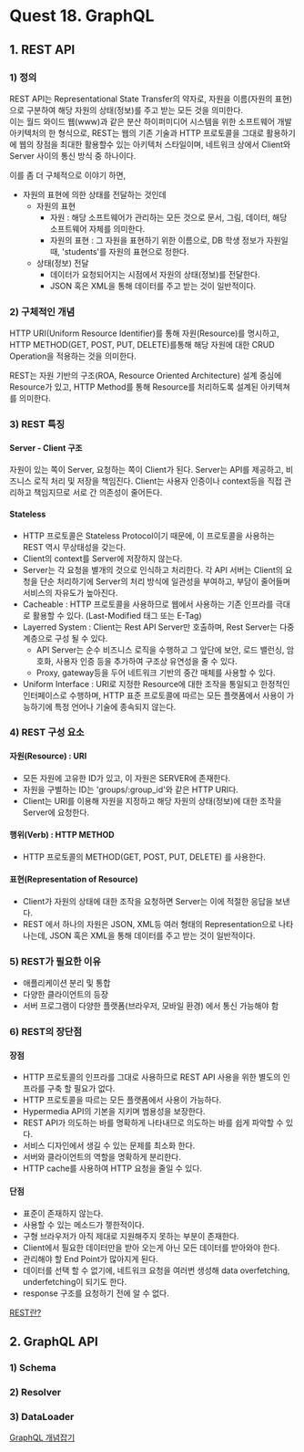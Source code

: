 # Quest 18. GraphQL

## 1. REST API

### 1) 정의

REST API는 Representational State Transfer의 약자로, 자원을 이름(자원의 표현) 으로 구분하여 해당 자원의 상태(정보)를 주고 받는 모든 것을 의미한다.  
이는 월드 와이드 웹(www)과 같은 분산 하이퍼미디어 시스템을 위한 소프트웨어 개발 아키텍처의 한 형식으로, REST는 웹의 기존 기술과 HTTP 프로토콜을 그대로 활용하기에 웹의 장점을 최대한 활용할수 있는 아키텍처 스타일이며, 네트워크 상에서 Client와 Server 사이의 통신 방식 중 하나이다.

이를 좀 더 구체적으로 이야기 하면,

* 자원의 표현에 의한 상태를 전달하는 것인데
  * 자원의 표현
    * 자원 : 해당 소프트웨어가 관리하는 모든 것으로 문서, 그림, 데이터, 해당 소프트웨어 자체를 의미한다.
    * 자원의 표현 : 그 자원을 표현하기 위한 이름으로, DB 학생 정보가 자원일 때, 'students'를 자원의 표현으로 정한다.
  * 상태(정보) 전달
    * 데이터가 요청되어지는 시점에서 자원의 상태(정보)를 전달한다.
    * JSON 혹은 XML을 통해 데이터를 주고 받는 것이 일반적이다.

### 2) 구체적인 개념

HTTP URI(Uniform Resource Identifier)를 통해 자원(Resource)를 명시하고, HTTP METHOD(GET, POST, PUT, DELETE)를통해 해당 자원에 대한 CRUD Operation을 적용하는 것을 의미한다.

REST는 자원 기반의 구조(ROA, Resource Oriented Architecture) 설계 중심에 Resource가 있고, HTTP Method를 통해 Resource를 처리하도록 설계된 아키텍쳐를 의미한다.

### 3) REST 특징

#### Server - Client 구조

자원이 있는 쪽이 Server, 요청하는 쪽이 Client가 된다. Server는 API를 제공하고, 비즈니스 로직 처리 및 저장을 책임진다. Client는 사용자 인증이나 context등을 직접 관리하고 책임지므로 서로 간 의존성이 줄어든다.

#### Stateless

* HTTP 프로토콜은 Stateless Protocol이기 때문에, 이 프로토콜을 사용하는 REST 역시 무상태성을 갖는다.
* Client의 context를 Server에 저장하지 않는다.
* Server는 각 요청을 별개의 것으로 인식하고 처리한다. 각 API 서버는 Client의 요청을 단순 처리하기에 Server의 처리 방식에 일관성을 부여하고, 부담이 줄어들며 서비스의 자유도가 높아진다.
* Cacheable : HTTP 프로토콜을 사용하므로 웹에서 사용하는 기존 인프라를 극대로 활용할 수 있다. (Last-Modified 태그 또는 E-Tag)
* Layerred System : Client는 Rest API Server만 호출하며, Rest Server는 다중 계층으로 구성 될 수 있다.
  * API Server는 순수 비즈니스 로직을 수행하고 그 앞단에 보안, 로드 밸런싱, 암호화, 사용자 인증 등을 추가하여 구조상 유연성을 줄 수 있다.
  * Proxy, gateway등을 두어 네트워크 기반의 중간 매체를 사용할 수 있다.
* Uniform Interface : URI로 지정한 Resource에 대한 조작을 통일되고 한정적인 인터페이스로 수행하며, HTTP 표준 프로토콜에 따르는 모든 플랫폼에서 사용이 가능하기에 특정 언어나 기술에 종속되지 않는다.

### 4) REST 구성 요소

#### 자원(Resource) : URI

* 모든 자원에 고유한 ID가 있고, 이 자원은 SERVER에 존재한다.
* 자원을 구별하는 ID는 'groups/:group_id'와 같은 HTTP URI다.
* Client는 URI를 이용해 자원을 지정하고 해당 자원의 상태(정보)에 대한 조작을 Server에 요청한다.

#### 행위(Verb) : HTTP METHOD

* HTTP 프로토콜의 METHOD(GET, POST, PUT, DELETE) 를 사용한다.

#### 표현(Representation of Resource)

* Client가 자원의 상태에 대한 조작을 요청하면 Server는 이에 적절한 응답을 보낸다.
* REST 에서 하나의 자원은 JSON, XML등 여러 형태의 Representation으로 나타나는데, JSON 혹은 XML을 통해 데이터를 주고 받는 것이 일반적이다.

### 5) REST가 필요한 이유

* 애플리케이션 분리 및 통합
* 다양한 클라이언트의 등장
* 서버 프로그램이 다양한 플랫폼(브라우저, 모바일 환경) 에서 통신 가능해야 함

### 6) REST의 장단점

#### 장점

* HTTP 프로토콜의 인프라를 그대로 사용하므로 REST API 사용을 위한 별도의 인프라를 구축 할 필요가 없다.
* HTTP 프로토콜을 따르는 모든 플랫폼에서 사용이 가능하다.
* Hypermedia API의 기본을 지키며 범용성을 보장한다.
* REST API가 의도하는 바를 명확하게 나타내므로 의도하는 바를 쉽게 파악할 수 있다.
* 서비스 디자인에서 생길 수 있는 문제를 최소화 한다.
* 서버와 클라이언트의 역할을 명확하게 분리한다.
* HTTP cache를 사용하여 HTTP 요청을 줄일 수 있다.

#### 단점

* 표준이 존재하지 않는다.
* 사용할 수 있는 메소드가 젷한적이다.
* 구형 브라우저가 아직 제대로 지원해주지 못하는 부분이 존재한다.
* Client에서 필요한 데이터만을 받아 오는게 아닌 모든 데이터를 받아와야 한다.
* 관리해야 할 End Point가 많아지게 된다.
* 데이터를 선택 할 수 없기에, 네트워크 요청을 여러번 생성해 data overfetching, underfetching이 되기도 한다.
* response 구조를 요청하기 전에 알 수 없다.

[REST란?](https://gmlwjd9405.github.io/2018/09/21/rest-and-restful.html)

## 2. GraphQL API

### 1) Schema

### 2) Resolver

### 3) DataLoader

[GraphQL 개념잡기](https://tech.kakao.com/2019/08/01/graphql-basic/)
